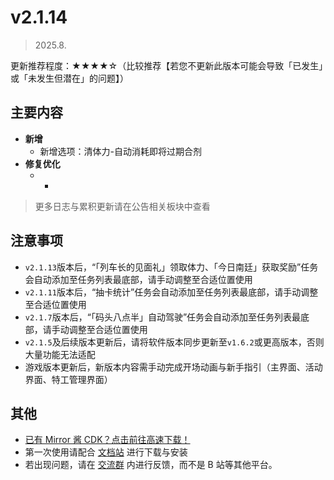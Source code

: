 # v2.1.14

> 2025.8.

更新推荐程度：★★★★☆（比较推荐【若您不更新此版本可能会导致「已发生」或「未发生但潜在」的问题】）

## 主要内容

- **新增**
  - 新增选项：清体力-自动消耗即将过期合剂
- **修复优化**
  - -

> 更多日志与累积更新请在公告相关板块中查看

## 注意事项

- `v2.1.13`版本后，“「列车长的见面礼」领取体力、「今日南廷」获取奖励”任务会自动添加至任务列表最底部，请手动调整至合适位置使用
- `v2.1.11`版本后，“抽卡统计”任务会自动添加至任务列表最底部，请手动调整至合适位置使用
- `v2.1.7`版本后，“「码头八点半」自动驾驶”任务会自动添加至任务列表最底部，请手动调整至合适位置使用
- `v2.1.5`及后续版本更新后，请将软件版本同步更新至`v1.6.2`或更高版本，否则大量功能无法适配
- 游戏版本更新后，新版本内容需手动完成开场动画与新手指引（主界面、活动界面、特工管理界面）

## 其他

- [已有 Mirror 酱 CDK？点击前往高速下载！](https://mirrorchyan.com/zh/projects?rid=MNMA&source=mnma-announcement)
- 第一次使用请配合 [文档站](https://docs.codax.site/mnma/) 进行下载与安装
- 若出现问题，请在 [交流群](http://qm.qq.com/cgi-bin/qm/qr?_wv=1027&k=VMC132QhbMDLi5U62MlDRvtCMj9WOXRr&authKey=yJNKO4sQ%2BBFHpBCLSSEvVOAyz%2FPjknNSl70W3ugg2%2BpELnKmEiHamj1emJMWcLwQ&noverify=0&group_code=993245868) 内进行反馈，而不是 B 站等其他平台。

